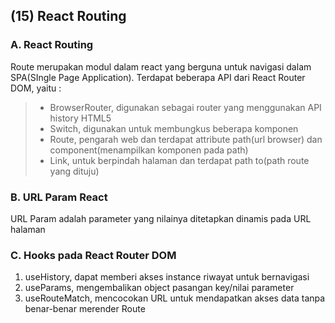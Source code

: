 ## **(15) React Routing**

### A. React Routing

Route merupakan modul dalam react yang berguna untuk navigasi dalam SPA(SIngle Page Application).
Terdapat beberapa API dari React Router DOM, yaitu :

> - BrowserRouter, digunakan sebagai router yang menggunakan API history HTML5
> - Switch, digunakan untuk membungkus beberapa komponen
> - Route, pengarah web dan terdapat attribute path(url browser) dan component(menampilkan komponen pada path)
> - Link, untuk berpindah halaman dan terdapat path to(path route yang dituju)

### B. URL Param React

URL Param adalah parameter yang nilainya ditetapkan dinamis pada URL halaman

### C. Hooks pada React Router DOM

1. useHistory, dapat memberi akses instance riwayat untuk bernavigasi
2. useParams, mengembalikan object pasangan key/nilai parameter
3. useRouteMatch, mencocokan URL untuk mendapatkan akses data tanpa benar-benar merender Route
